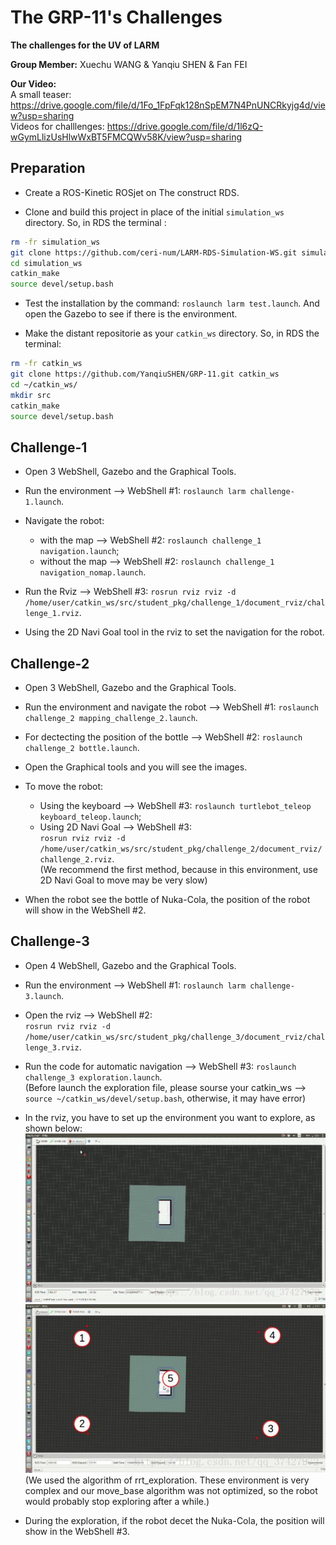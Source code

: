 The GRP-11's Challenges
===
**The challenges for the UV of LARM**  

**Group Member:** Xuechu WANG & Yanqiu SHEN & Fan FEI  

**Our Video:**  
  A small teaser: https://drive.google.com/file/d/1Fo_1FpFqk128nSpEM7N4PnUNCRkyjg4d/view?usp=sharing  
  Videos for challlenges: https://drive.google.com/file/d/1l6zQ-wGymLlizUsHlwWxBT5FMCQWv58K/view?usp=sharing

 Preparation
 ---
 * Create a ROS-Kinetic ROSjet on The construct RDS.  
 
 * Clone and build this project in place of the initial `simulation_ws` directory. So, in RDS the terminal :  
 
 ```bash
 rm -fr simulation_ws
 git clone https://github.com/ceri-num/LARM-RDS-Simulation-WS.git simulation_ws
 cd simulation_ws
 catkin_make
 source devel/setup.bash
 ```
 
 * Test the installation by the command: `roslaunch larm test.launch`. And open the Gazebo to see if there is the environment.  

 * Make the distant repositorie as your `catkin_ws` directory. So, in RDS the terminal:  
 
 ```bash
 rm -fr catkin_ws
 git clone https://github.com/YanqiuSHEN/GRP-11.git catkin_ws
 cd ~/catkin_ws/
 mkdir src
 catkin_make
 source devel/setup.bash
 ```
 
 Challenge-1
 ---
 * Open 3 WebShell, Gazebo and the Graphical Tools.  
 
 * Run the environment --> WebShell #1: `roslaunch larm challenge-1.launch`.  
 
 * Navigate the robot:  
   * with the map --> WebShell #2: `roslaunch challenge_1 navigation.launch`;  
   * without the map --> WebShell #2: `roslaunch challenge_1 navigation_nomap.launch`.  
  
 * Run the Rviz --> WebShell #3: `rosrun rviz rviz -d /home/user/catkin_ws/src/student_pkg/challenge_1/document_rviz/challenge_1.rviz`.
 
 * Using the 2D Navi Goal tool in the rviz to set the navigation for the robot.
 
 Challenge-2
 ---
 * Open 3 WebShell, Gazebo and the Graphical Tools.  
 
 * Run the environment and navigate the robot -->  WebShell #1: `roslaunch challenge_2 mapping_challenge_2.launch`.  
 
 * For dectecting the position of the bottle --> WebShell #2: `roslaunch challenge_2 bottle.launch`.  
 
 * Open the Graphical tools and you will see the images. 
 
 * To move the robot:  
   * Using the keyboard --> WebShell #3: `roslaunch turtlebot_teleop keyboard_teleop.launch`;  
   * Using 2D Navi Goal --> WebShell #3:  
    `rosrun rviz rviz -d /home/user/catkin_ws/src/student_pkg/challenge_2/document_rviz/challenge_2.rviz`.  
    (We recommend the first method, because in this environment, use 2D Navi Goal to move may be very slow)  
 
 * When the robot see the bottle of Nuka-Cola, the position of the robot will show in the WebShell #2. 
 
 Challenge-3
 ---
 * Open 4 WebShell, Gazebo and the Graphical Tools.
 
 * Run the environment --> WebShell #1: `roslaunch larm challenge-3.launch`.
 
 * Open the rviz --> WebShell #2:   
  `rosrun rviz rviz -d /home/user/catkin_ws/src/student_pkg/challenge_3/document_rviz/challenge_3.rviz`.
  
 * Run the code for automatic navigation --> WebShell #3: `roslaunch challenge_3 exploration.launch`.  
  (Before launch the exploration file, please sourse your catkin_ws --> `source ~/catkin_ws/devel/setup.bash`, otherwise, it may have error)
 
 * In the rviz, you have to set up the environment you want to explore, as shown below:  
   ![Image text](https://github.com/YanqiuSHEN/GRP-11/blob/main/img-folder/set%20points.gif)
   ![Image text](https://github.com/YanqiuSHEN/GRP-11/blob/main/img-folder/the%20sequence%20of%20points.png)  
   (We used the algorithm of rrt_exploration. These environment is very complex and our move_base algorithm was not optimized, so the robot would probably stop exploring after a while.)
   
 * During the exploration, if the robot decet the Nuka-Cola, the position will show in the WebShell #3.
 

